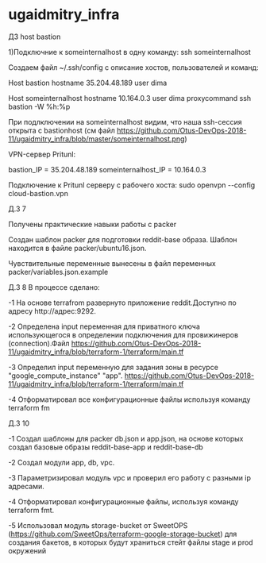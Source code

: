 # ugaidmitry_infra



ДЗ host bastion

1)Подключние к someinternalhost в одну команду: ssh someinternalhost

Создаем файл ~/.ssh/config с описание хостов, пользователей и команд:

Host bastion hostname 35.204.48.189 user dima

Host someinternalhost hostname 10.164.0.3 user dima proxycommand ssh bastion -W %h:%p

При подлключении на someinternalhost видим, что наша ssh-сессия открыта с bastionhost (см файл https://github.com/Otus-DevOps-2018-11/ugaidmitry_infra/blob/master/someinternalhost.png)

VPN-сервер Pritunl:

bastion_IP = 35.204.48.189 someinternalhost_IP = 10.164.0.3

Подключение к Pritunl серверу с рабочего хоста: sudo openvpn --config cloud-bastion.vpn

Д.З 7

Получены практические навыки работы с packer

Создан шаблон packer для подготовки reddit-base образа. Шаблон находится в файле packer/ubuntu16.json.

Чувствительные переменные вынесены в файл переменных packer/variables.json.example

Д.З 8 В процессе сделано:

-1 На основе terrafrom развернуто приложение reddit.Доступно по адресу http://адрес:9292.

-2 Определена input переменная для приватного ключа использующегося в определении подключения для провижинеров (connection).Файл https://github.com/Otus-DevOps-2018-11/ugaidmitry_infra/blob/terraform-1/terraform/main.tf

-3 Определил input переменную для задания зоны в ресурсе "google_compute_instance" "app". https://github.com/Otus-DevOps-2018-11/ugaidmitry_infra/blob/terraform-1/terraform/main.tf

-4 Отформатировал все конфигурационные файлы используя команду terraform fm

Д.З 10

-1 Создал шаблоны для packer db.json и app.json, на основе которых создал базовые образы reddit-base-app и reddit-base-db

-2 Создал модули app, db, vpc.

-3 Параметризировал модуль vpc и проверил его работу с разными ip адресами.

-4 Отформатировал конфигурационные файлы, используя команду terraform fmt.

-5 Использовал модуль storage-bucket от SweetOPS (https://github.com/SweetOps/terraform-google-storage-bucket) для создания бакетов, в которых будут храниться стейт файлы stage и prod окружений


